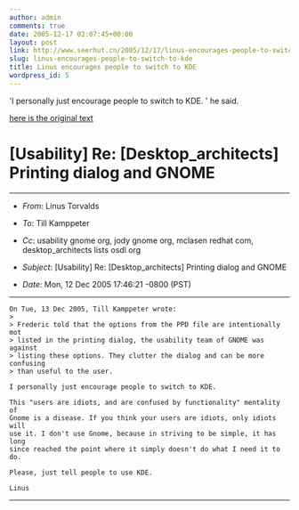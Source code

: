 ```yaml
---
author: admin
comments: true
date: 2005-12-17 02:07:45+00:00
layout: post
link: http://www.seerhut.cn/2005/12/17/linus-encourages-people-to-switch-to-kde/
slug: linus-encourages-people-to-switch-to-kde
title: Linus encourages people to switch to KDE
wordpress_id: 5
---
```


'I personally just encourage people to switch to KDE. ' he said.


[here is the original text](http://mail.gnome.org/archives/usability/2005-December/msg00021.html)

<!-- more -->


# [Usability] Re: [Desktop_architects] Printing dialog and GNOME




* * *





 
  * _From_: Linus Torvalds

  
  * _To_: Till Kamppeter

    
  * _Cc_: usability gnome org, jody gnome org, mclasen redhat com,   desktop_architects lists osdl org

  
  * _Subject_: [Usability] Re: [Desktop_architects] Printing dialog and GNOME

   
  * _Date_: Mon, 12 Dec 2005 17:46:21 -0800 (PST)






* * *



    
    On Tue, 13 Dec 2005, Till Kamppeter wrote:
    >
    > Frederic told that the options from the PPD file are intentionally mot
    > listed in the printing dialog, the usability team of GNOME was against
    > listing these options. They clutter the dialog and can be more confusing
    > than useful to the user.
    
    I personally just encourage people to switch to KDE.
    
    This "users are idiots, and are confused by functionality" mentality of
    Gnome is a disease. If you think your users are idiots, only idiots will
    use it. I don't use Gnome, because in striving to be simple, it has long
    since reached the point where it simply doesn't do what I need it to do.
    
    Please, just tell people to use KDE.
    
    Linus


 



* * *
